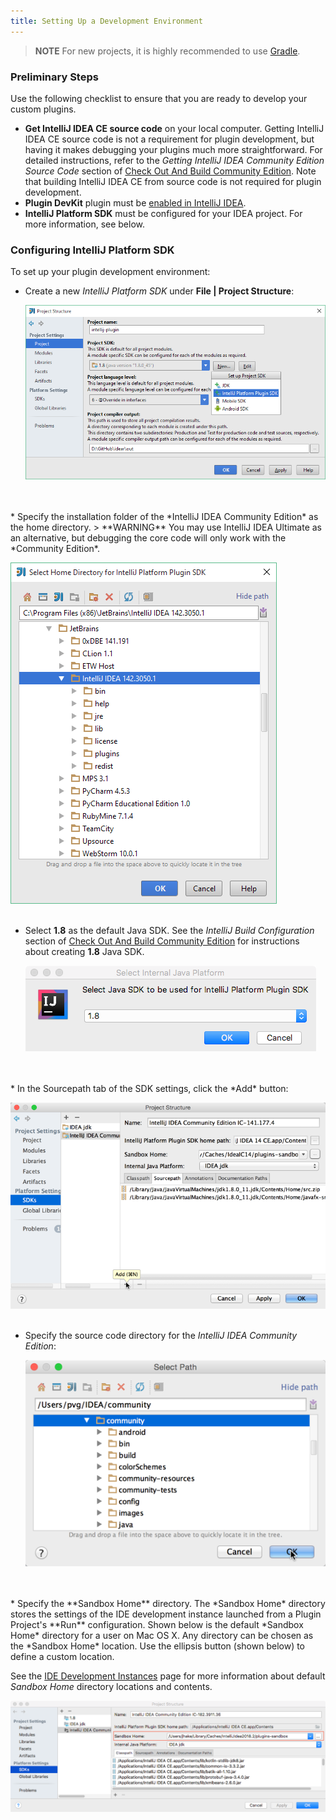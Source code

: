 ```yaml
---
title: Setting Up a Development Environment
---
```

<!-- Copyright 2000-2020 JetBrains s.r.o. and other contributors. Use of this source code is governed by the Apache 2.0 license that can be found in the LICENSE file. -->

> **NOTE** For new projects, it is highly recommended to use [Gradle](/tutorials/build_system.md).

### Preliminary Steps

Use the following checklist to ensure that you are ready to develop your custom plugins.

- **Get IntelliJ IDEA CE source code** on your local computer. Getting IntelliJ IDEA CE source code is not a requirement for plugin development, but having it makes debugging your plugins much more straightforward. For detailed instructions, refer to the _Getting IntelliJ IDEA Community Edition Source Code_ section of [Check Out And Build Community Edition](upsource:///README.md). Note that building IntelliJ IDEA CE from source code is not required for plugin development.
- **Plugin DevKit** plugin must be [enabled in IntelliJ IDEA](https://www.jetbrains.com/help/idea/managing-plugins.html).
- **IntelliJ Platform SDK** must be configured for your IDEA project. For more information, see below.
  
### Configuring IntelliJ Platform SDK
  
To set up your plugin development environment:

*  Create a new *IntelliJ Platform SDK* under **File \| Project Structure**:

   ![Create IntelliJ Platform SDK](img/create_intellij_idea_sdk.png)
<br/>
<br/>
*  Specify the installation folder of the *IntelliJ IDEA Community Edition* as the home directory.
> **WARNING** You may use IntelliJ IDEA Ultimate as an alternative, but debugging the core code will only work with the *Community Edition*.

   ![Set Home Directory](img/set_home_directory.png)
<br/>
<br/>      
*  Select **1.8** as the default Java SDK. See the _IntelliJ Build Configuration_ section of [Check Out And Build Community Edition](upsource:///README.md) for instructions about creating **1.8** Java SDK.

   ![Set IDEA JDK](img/set_java_sdk.png)
<br/>
<br/>
*  In the Sourcepath tab of the SDK settings, click the *Add* button:

   ![Add Sourcepath](img/add_sourcepath.png)
<br/>
<br/>
*  Specify the source code directory for the *IntelliJ IDEA Community Edition*:

   ![Specify Source Paths](img/community_sources_directory.png)
<br/>
<br/>
*  Specify the **Sandbox Home** directory.  
   The *Sandbox Home* directory stores the settings of the IDE development instance launched from a Plugin Project's **Run** configuration.
   Shown below is the default *Sandbox Home* directory for a user on Mac OS X. Any directory can be chosen as the *Sandbox Home* location. 
   Use the ellipsis button (shown below) to define a custom location.  
   
   See the [IDE Development Instances](/basics/ide_development_instance.md) page for more information about default *Sandbox Home* directory
   locations and contents.  
  
   ![Specify Sandbox Path](img/plugins-sandbox.png)
